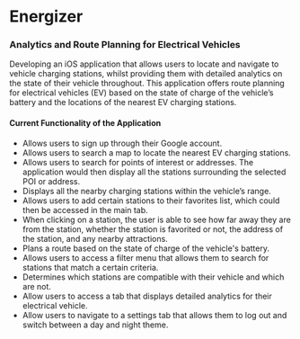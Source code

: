 # Energizer
### Analytics and Route Planning for Electrical Vehicles

Developing an iOS application that allows users to locate and navigate to vehicle charging stations, whilst providing them with detailed analytics on the state of their vehicle throughout. This application offers route planning for electrical vehicles (EV) based on the state of charge of the vehicle’s battery and the locations of the nearest EV charging stations. 

#### Current Functionality of the Application
* Allows users to sign up through their Google account.
* Allows users to search a map to locate the nearest EV charging stations.
* Allows users to search for points of interest or addresses. The application would then display all the stations surrounding the selected POI or address.
* Displays all the nearby charging stations within the vehicle’s range.
* Allows users to add certain stations to their favorites list, which could then be accessed in the main tab.
* When clicking on a station, the user is able to see how far away they are from the station, whether the station is favorited or not, the address of the station, and any nearby attractions. 
* Plans a route based on the state of charge of the vehicle's battery.
* Allows users to access a filter menu that allows them to search for stations that match a certain criteria.
* Determines which stations are compatible with their vehicle and which are not.
* Allow users to access a tab that displays detailed analytics for their electrical vehicle. 
* Allow users to navigate to a settings tab that allows them to log out and switch between a day and night theme.
